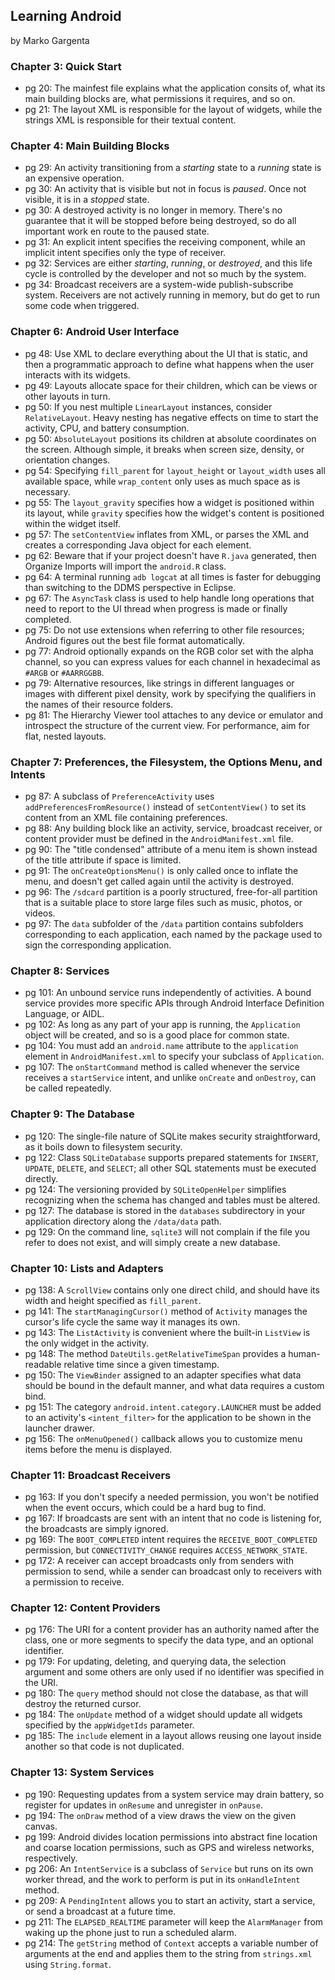 ## Learning Android

by Marko Gargenta

### Chapter 3: Quick Start
* pg 20: The mainfest file explains what the application consits of, what its main building blocks are, what permissions it requires, and so on.
* pg 21: The layout XML is responsible for the layout of widgets, while the strings XML is responsible for their textual content.

### Chapter 4: Main Building Blocks
* pg 29: An activity transitioning from a _starting_ state to a _running_ state is an expensive operation.
* pg 30: An activity that is visible but not in focus is _paused_. Once not visible, it is in a _stopped_ state.
* pg 30: A destroyed activity is no longer in memory. There's no guarantee that it will be stopped before being destroyed, so do all important work en route to the paused state.
* pg 31: An explicit intent specifies the receiving component, while an implicit intent specifies only the type of receiver.
* pg 32: Services are either _starting_, _running_, or _destroyed_, and this life cycle is controlled by the developer and not so much by the system.
* pg 34: Broadcast receivers are a system-wide publish-subscribe system. Receivers are not actively running in memory, but do get to run some code when triggered.

### Chapter 6: Android User Interface
* pg 48: Use XML to declare everything about the UI that is static, and then a programmatic approach to define what happens when the user interacts with its widgets.
* pg 49: Layouts allocate space for their children, which can be views or other layouts in turn.
* pg 50: If you nest multiple `LinearLayout` instances, consider `RelativeLayout`. Heavy nesting has negative effects on time to start the activity, CPU, and battery consumption.
* pg 50: `AbsoluteLayout` positions its children at absolute coordinates on the screen. Although simple, it breaks when screen size, density, or orientation changes.
* pg 54: Specifying `fill_parent` for `layout_height` or `layout_width` uses all available space, while `wrap_content` only uses as much space as is necessary.
* pg 55: The `layout_gravity` specifies how a widget is positioned within its layout, while `gravity` specifies how the widget's content is positioned within the widget itself.
* pg 57: The `setContentView` inflates from XML, or parses the XML and creates a corresponding Java object for each element.
* pg 62: Beware that if your project doesn't have `R.java` generated, then Organize Imports will import the `android.R` class.
* pg 64: A terminal running `adb logcat` at all times is faster for debugging than switching to the DDMS perspective in Eclipse.
* pg 67: The `AsyncTask` class is used to help handle long operations that need to report to the UI thread when progress is made or finally completed.
* pg 75: Do not use extensions when referring to other file resources; Android figures out the best file format automatically.
* pg 77: Android optionally expands on the RGB color set with the alpha channel, so you can express values for each channel in hexadecimal as `#ARGB` or `#AARRGGBB`.
* pg 79: Alternative resources, like strings in different languages or images with different pixel density, work by specifying the qualifiers in the names of their resource folders.
* pg 81: The Hierarchy Viewer tool attaches to any device or emulator and introspect the structure of the current view. For performance, aim for flat, nested layouts.

### Chapter 7: Preferences, the Filesystem, the Options Menu, and Intents
* pg 87: A subclass of `PreferenceActivity` uses `addPreferencesFromResource()` instead of `setContentView()` to set its content from an XML file containing preferences.
* pg 88: Any building block like an activity, service, broadcast receiver, or content provider must be defined in the `AndroidManifest.xml` file.
* pg 90: The "title condensed" attribute of a menu item is shown instead of the title attribute if space is limited.
* pg 91: The `onCreateOptionsMenu()` is only called once to inflate the menu, and doesn't get called again until the activity is destroyed.
* pg 96: The `/sdcard` partition is a poorly structured, free-for-all partition that is a suitable place to store large files such as music, photos, or videos.
* pg 97: The `data` subfolder of the `/data` partition contains subfolders corresponding to each application, each named by the package used to sign the corresponding application.

### Chapter 8: Services
* pg 101: An unbound service runs independently of activities. A bound service provides more specific APIs through Android Interface Definition Language, or AIDL.
* pg 102: As long as any part of your app is running, the `Application` object will be created, and so is a good place for common state.
* pg 104: You must add an `android.name` attribute to the `application` element in `AndroidManifest.xml` to specify your subclass of `Application`.
* pg 107: The `onStartCommand` method is called whenever the service receives a `startService` intent, and unlike `onCreate` and `onDestroy`, can be called repeatedly.

### Chapter 9: The Database
* pg 120: The single-file nature of SQLite makes security straightforward, as it boils down to filesystem security.
* pg 122: Class `SQLiteDatabase` supports prepared statements for `INSERT`, `UPDATE`, `DELETE`, and `SELECT`; all other SQL statements must be executed directly.
* pg 124: The versioning provided by `SQLiteOpenHelper` simplifies recognizing when the schema has changed and tables must be altered.
* pg 127: The database is stored in the `databases` subdirectory in your application directory along the `/data/data` path.
* pg 129: On the command line, `sqlite3` will not complain if the file you refer to does not exist, and will simply create a new database.

### Chapter 10: Lists and Adapters
* pg 138: A `ScrollView` contains only one direct child, and should have its width and height specified as `fill_parent`.
* pg 141: The `startManagingCursor()` method of `Activity` manages the cursor's life cycle the same way it manages its own.
* pg 143: The `ListActivity` is convenient where the built-in `ListView` is the only widget in the activity.
* pg 148: The method `DateUtils.getRelativeTimeSpan` provides a human-readable relative time since a given timestamp.
* pg 150: The `ViewBinder` assigned to an adapter specifies what data should be bound in the default manner, and what data requires a custom bind.
* pg 151: The category `android.intent.category.LAUNCHER` must be added to an activity's `<intent_filter>` for the application to be shown in the launcher drawer.
* pg 156: The `onMenuOpened()` callback allows you to customize menu items before the menu is displayed.

### Chapter 11: Broadcast Receivers
* pg 163: If you don't specify a needed permission, you won't be notified when the event occurs, which could be a hard bug to find.
* pg 167: If broadcasts are sent with an intent that no code is listening for, the broadcasts are simply ignored.
* pg 169: The `BOOT_COMPLETED` intent requires the `RECEIVE_BOOT_COMPLETED` permission, but `CONNECTIVITY_CHANGE` requires `ACCESS_NETWORK_STATE`.
* pg 172: A receiver can accept broadcasts only from senders with permission to send, while a sender can broadcast only to receivers with a permission to receive.

### Chapter 12: Content Providers
* pg 176: The URI for a content provider has an authority named after the class, one or more segments to specify the data type, and an optional identifier.
* pg 179: For updating, deleting, and querying data, the selection argument and some others are only used if no identifier was specified in the URI.
* pg 180: The `query` method should not close the database, as that will destroy the returned cursor.
* pg 184: The `onUpdate` method of a widget should update all widgets specified by the `appWidgetIds` parameter.
* pg 185: The `include` element in a layout allows reusing one layout inside another so that code is not duplicated.

### Chapter 13: System Services
* pg 190: Requesting updates from a system service may drain battery, so register for updates in `onResume` and unregister in `onPause`.
* pg 194: The `onDraw` method of a view draws the view on the given canvas.
* pg 199: Android divides location permissions into abstract fine location and coarse location permissions, such as GPS and wireless networks, respectively.
* pg 206: An `IntentService` is a subclass of `Service` but runs on its own worker thread, and the work to perform is put in its `onHandleIntent` method.
* pg 209: A `PendingIntent` allows you to start an activity, start a service, or send a broadcast at a future time.
* pg 211: The `ELAPSED_REALTIME` parameter will keep the `AlarmManager` from waking up the phone just to run a scheduled alarm.
* pg 214: The `getString` method of `Context` accepts a variable number of arguments at the end and applies them to the string from `strings.xml` using `String.format`.

